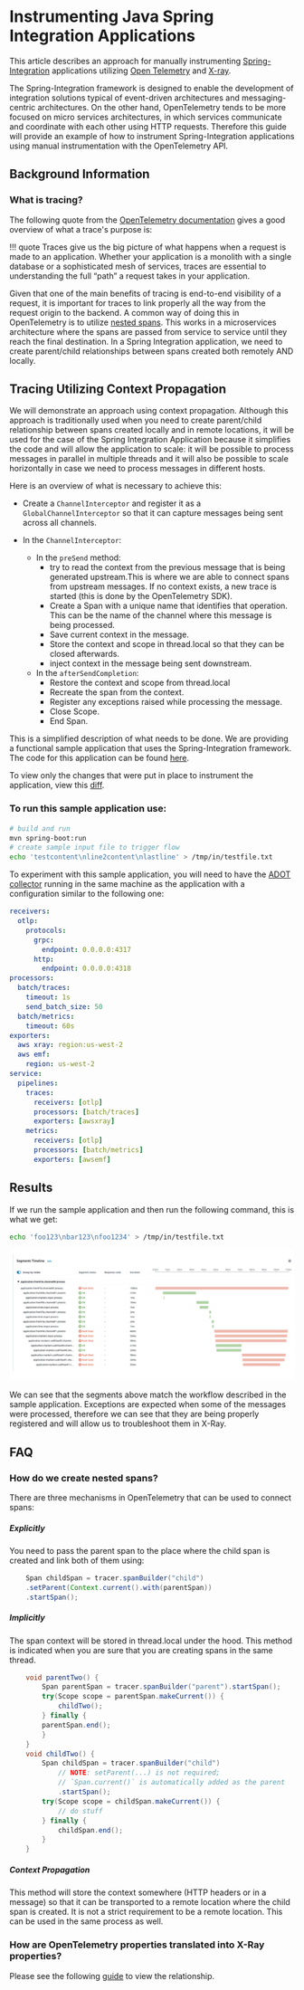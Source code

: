 # Instrumenting Java Spring Integration Applications

This article describes an approach for manually instrumenting [Spring-Integration](https://docs.spring.io/spring-integration/reference/html/overview.html) applications utilizing [Open Telemetry](https://opentelemetry.io/) and [X-ray](https://aws.amazon.com/xray/).

The Spring-Integration framework is designed to enable the development of integration solutions typical of event-driven architectures and messaging-centric architectures. On the other hand, OpenTelemetry tends to be more focused on micro services architectures, in which services communicate and coordinate with each other using HTTP requests. Therefore this guide will provide an example of how to instrument Spring-Integration applications using manual instrumentation with the OpenTelemetry API.

## Background Information

### What is tracing?

The following quote from the [OpenTelemetry documentation](https://opentelemetry.io/docs/concepts/signals/traces/) gives a good overview of what a trace's purpose is:

!!! quote
    Traces give us the big picture of what happens when a request is made to an application. Whether your application is a monolith with a single database or a sophisticated mesh of services, traces are essential to understanding the full “path” a request takes in your application.

Given that one of the main benefits of tracing is end-to-end visibility of a request, it is important for traces to link properly all the way from the request origin to the backend. A common way of doing this in OpenTelemetry is to utilize [nested spans](https://opentelemetry.io/docs/instrumentation/java/manual/#create-nested-spans). This works in a microservices architecture where the spans are passed from service to service until they reach the final destination. In a Spring Integration application, we need to create parent/child relationships between spans created both remotely AND locally.

## Tracing Utilizing Context Propagation

We will demonstrate an approach using context propagation. Although this approach is traditionally used when you need to create parent/child relationship between spans created locally and in remote locations, it will be used for the case of the Spring Integration Application because it simplifies the code and will allow the application to scale: it will be possible to process messages in parallel in multiple threads and it will also be possible to scale horizontally in case we need to process messages in different hosts.

Here is an overview of what is necessary to achieve this:

- Create a ```ChannelInterceptor``` and register it as a ```GlobalChannelInterceptor``` so that it can capture messages being sent across all channels.

- In the ```ChannelInterceptor```:
  - In the ```preSend``` method:
    - try to read the context from the previous message that is being generated upstream.This is where we are able to connect spans from upstream messages. If no context exists, a new trace is started (this is done by the OpenTelemetry SDK). 
    - Create a Span with a unique name that identifies that operation. This can be the name of the channel where this message is being processed.
    - Save current context in the message.
    - Store the context and scope in thread.local so that they can be closed afterwards.
    - inject context in the message being sent downstream.
  - In the ```afterSendCompletion```:
    - Restore the context and scope from thread.local
    - Recreate the span from the context.
    - Register any exceptions raised while processing the message.
    - Close Scope.
    - End Span.

This is a simplified description of what needs to be done. We are providing a functional sample application that uses the Spring-Integration framework. The code for this application can be found [here](https://github.com/rapphil/spring-integration-samples/tree/rapphil-5.5.x-otel/applications/file-split-ftp).

To view only the changes that were put in place to instrument the application, view this [diff](https://github.com/rapphil/spring-integration-samples/compare/30e01ce9eefd8dae288eca44013810afa8c1a585..6f056a76350340a9658db0cad7fc12dbda505437).

### To run this sample application use:

``` bash
# build and run
mvn spring-boot:run
# create sample input file to trigger flow
echo 'testcontent\nline2content\nlastline' > /tmp/in/testfile.txt
```

To experiment with this sample application, you will need to have the [ADOT collector](https://aws-otel.github.io/docs/getting-started/collector) running in the same machine as the application with a configuration similar to the following one:

``` yaml
receivers:
  otlp:
    protocols:
      grpc: 
        endpoint: 0.0.0.0:4317
      http:
        endpoint: 0.0.0.0:4318
processors:
  batch/traces:
    timeout: 1s
    send_batch_size: 50
  batch/metrics:
    timeout: 60s
exporters:
  aws xray: region:us-west-2
  aws emf:
    region: us-west-2
service:
  pipelines:
    traces:
      receivers: [otlp]
      processors: [batch/traces]
      exporters: [awsxray]
    metrics:
      receivers: [otlp]
      processors: [batch/metrics]
      exporters: [awsemf]
```

## Results

If we run the sample application and then run the following command, this is what we get:

``` bash
echo 'foo123\nbar123\nfoo1234' > /tmp/in/testfile.txt
```

![X-ray Results](x-ray-results.png)

We can see that the segments above match the workflow described in the sample application. Exceptions are expected when some of the messages were processed, therefore we can see that they are being properly registered and will allow us to troubleshoot them in X-Ray.


## FAQ

### How do we create nested spans?

There are three mechanisms in OpenTelemetry that can be used to connect spans:

##### Explicitly

You need to pass the parent span to the place where the child span is created and link both of them using:

``` java
    Span childSpan = tracer.spanBuilder("child")
    .setParent(Context.current().with(parentSpan)) 
    .startSpan();
```

##### Implicitly

The span context will be stored in thread.local under the hood.
This method is indicated when you are sure that you are creating spans in the same thread.

``` java
    void parentTwo() {
        Span parentSpan = tracer.spanBuilder("parent").startSpan(); 
        try(Scope scope = parentSpan.makeCurrent()) {
            childTwo(); 
        } finally {
        parentSpan.end(); 
        }
    }
    void childTwo() {
        Span childSpan = tracer.spanBuilder("child")
            // NOTE: setParent(...) is not required;
            // `Span.current()` is automatically added as the parent 
            .startSpan();
        try(Scope scope = childSpan.makeCurrent()) { 
            // do stuff
        } finally {
            childSpan.end();
        } 
    }
```

##### Context Propagation  

This method will store the context somewhere (HTTP headers or in a message) so that it can be transported to a remote location where the child span is created. It is not a strict requirement to be a remote location. This can be used in the same process as well.

### How are OpenTelemetry properties translated into X-Ray properties?

Please see the following [guide](https://opentelemetry.io/docs/instrumentation/java/manual/#context-propagation) to view the relationship.



  
